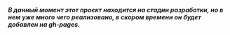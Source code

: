 ***В данный момент этот проект находится на стадии разработки, но в нем уже много чего реализовано, в скором времени он будет добавлен на gh-pages.***